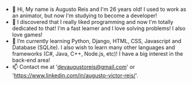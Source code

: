 - 👋 Hi, My name is Augusto Reis and I'm 26 years old! I used to work as an animator, but now I'm studying to become a developer!
- 💞️ I discovered that I really liked programming and now I'm totally dedicated to that! I'm a fast learner and I love solving problems! I also love games!
- 🌱 I’m currently learning Python, Django, HTML, CSS, Javascript and Database (SQLite). I also wish to learn many other languages and frameworks (C#, Java, C++, Node.js, etc)! I have a big interest in the back-end area!
- 📫 Contact me at 'devaugustoreis@gmail.com' or 'https://www.linkedin.com/in/augusto-victor-reis/'.

<!---
devaugustoreis/devaugustoreis is a ✨ special ✨ repository because its `README.md` (this file) appears on your GitHub profile.
You can click the Preview link to take a look at your changes.
--->
